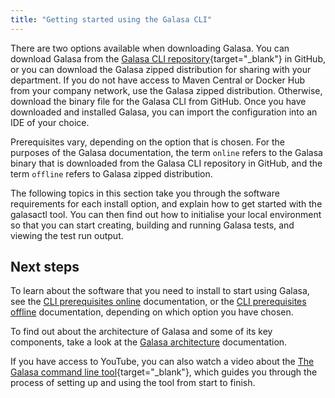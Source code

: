 ```yaml
---
title: "Getting started using the Galasa CLI"
---
```



There are two options available when downloading Galasa. You can download Galasa from the [Galasa CLI repository](https://github.com/galasa-dev/galasa/releases){target="_blank"} in GitHub, or you can download the Galasa zipped distribution for sharing with your department. If you do not have access to Maven Central or Docker Hub from your company network, use the Galasa zipped distribution. Otherwise, download the binary file for the Galasa CLI from GitHub. Once you have downloaded and installed Galasa, you can import the configuration into an IDE of your choice.

Prerequisites vary, depending on the option that is chosen. For the purposes of the Galasa documentation, the term `online` refers to the Galasa binary that is downloaded from the Galasa CLI repository in GitHub, and the term `offline` refers to Galasa zipped distribution. 

The following topics in this section take you through the software requirements for each install option, and explain how to get started with the galasactl tool. You can then find out how to initialise your local environment so that you can start creating, building and running Galasa tests, and viewing the test run output. 


## Next steps

To learn about the software that you need to install to start using Galasa, see the [CLI prerequisites online](./cli-prereqs.md) documentation, or the [CLI prerequisites offline](./zipped-prerequisites.md) documentation, depending on which option you have chosen.

To find out about the architecture of Galasa and some of its key components, take a look at the [Galasa architecture](../index.md) documentation. 

If you have access to YouTube, you can also watch a video about the [The Galasa command line tool](https://www.youtube.com/watch?v=lwYOwJZ4Q8Q){target="_blank"}, which guides you through the process of setting up and using the tool from start to finish. 


